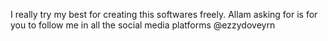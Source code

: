 I really try my best for creating this softwares freely. Allam asking for is for you to follow me in all the social media platforms @ezzydoveyrn